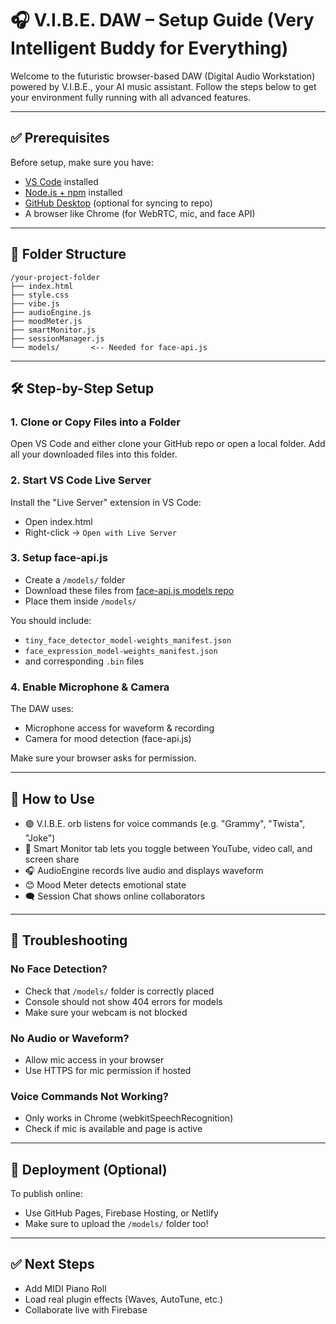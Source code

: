 
# 🎧 V.I.B.E. DAW – Setup Guide (Very Intelligent Buddy for Everything)

Welcome to the futuristic browser-based DAW (Digital Audio Workstation) powered by V.I.B.E., your AI music assistant. Follow the steps below to get your environment fully running with all advanced features.

---

## ✅ Prerequisites

Before setup, make sure you have:
- [VS Code](https://code.visualstudio.com/) installed
- [Node.js + npm](https://nodejs.org/) installed
- [GitHub Desktop](https://desktop.github.com/) (optional for syncing to repo)
- A browser like Chrome (for WebRTC, mic, and face API)

---

## 📂 Folder Structure

```
/your-project-folder
├── index.html
├── style.css
├── vibe.js
├── audioEngine.js
├── moodMeter.js
├── smartMonitor.js
├── sessionManager.js
└── models/       <-- Needed for face-api.js
```

---

## 🛠 Step-by-Step Setup

### 1. Clone or Copy Files into a Folder
Open VS Code and either clone your GitHub repo or open a local folder. Add all your downloaded files into this folder.

### 2. Start VS Code Live Server
Install the "Live Server" extension in VS Code:
- Open index.html
- Right-click → `Open with Live Server`

### 3. Setup face-api.js
- Create a `/models/` folder
- Download these files from [face-api.js models repo](https://github.com/justadudewhohacks/face-api.js-models)
- Place them inside `/models/`

You should include:
- `tiny_face_detector_model-weights_manifest.json`
- `face_expression_model-weights_manifest.json`
- and corresponding `.bin` files

### 4. Enable Microphone & Camera
The DAW uses:
- Microphone access for waveform & recording
- Camera for mood detection (face-api.js)

Make sure your browser asks for permission.

---

## 🎹 How to Use

- 🟣 V.I.B.E. orb listens for voice commands (e.g. "Grammy", "Twista", "Joke")
- 🎥 Smart Monitor tab lets you toggle between YouTube, video call, and screen share
- 🎧 AudioEngine records live audio and displays waveform
- 😊 Mood Meter detects emotional state
- 🗨️ Session Chat shows online collaborators

---

## 🧠 Troubleshooting

### No Face Detection?
- Check that `/models/` folder is correctly placed
- Console should not show 404 errors for models
- Make sure your webcam is not blocked

### No Audio or Waveform?
- Allow mic access in your browser
- Use HTTPS for mic permission if hosted

### Voice Commands Not Working?
- Only works in Chrome (webkitSpeechRecognition)
- Check if mic is available and page is active

---

## 🚀 Deployment (Optional)
To publish online:
- Use GitHub Pages, Firebase Hosting, or Netlify
- Make sure to upload the `/models/` folder too!

---

## ✅ Next Steps
- Add MIDI Piano Roll
- Load real plugin effects (Waves, AutoTune, etc.)
- Collaborate live with Firebase
